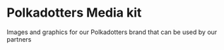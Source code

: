 # Polkadotters Media kit

Images and graphics for our Polkadotters brand that can be used by our partners
